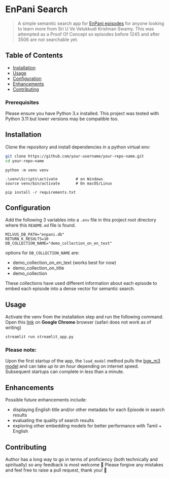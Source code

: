 # EnPani Search

> A simple semantic search app for [EnPani episodes](https://m.youtube.com/playlist?list=PLhrdHlkOIj-W8D_Rj76-4Z0J9d0cjoIuI) for anyone looking to learn more from Sri U Ve Velukkudi Krishnan Swamy. 
> This was attempted as a Proof Of Concept so episodes before 1245 and after 3506 are not searchable yet.

## Table of Contents

- [Installation](#installation)
- [Usage](#usage)
- [Configuration](#configuration)
- [Enhancements](#enhancements)
- [Contributing](#contributing)


### Prerequisites

Please ensure you have Python 3.x installed. This project was tested with Python 3.11 but lower versions may be compatible too.

## Installation

Clone the repository and install dependencies in a python virtual env:

```bash
git clone https://github.com/your-username/your-repo-name.git
cd your-repo-name
```
```
python -m venv venv

.\venv\Scripts\activate        # on Windows
source venv/bin/activate       # On macOS/Linux

pip install -r requirements.txt
```

## Configuration

Add the following 3 variables into a `.env` file in this project root directory where this `README.md` file is found.

```text
MILVUS_DB_PATH="enpani.db"
RETURN_K_RESULTS=10
DB_COLLECTION_NAME="demo_collection_on_en_text"
```
options for `DB_COLLECTION_NAME` are:
* demo_collection_on_en_text (works best for now)
* demo_collection_on_title
* demo_collection

These collections have used different information about each episode to embed each episode into a dense vector for semantic search.

## Usage

Activate the venv from the installation step and run the following command. Open this [link](http://localhost:8501) on **Google Chrome** browser (safari does not work as of writing)

```bash
streamlit run streamlit_app.py
```

### Please note: 
Upon the first startup of the app, the `load_model` method pulls the [bge_m3 model](https://milvus.io/docs/embed-with-bgm-m3.md) and can take *up to an hour* depending on internet speed. Subsequent startups can complete in less than a minute.

## Enhancements

Possible future enhancements include:
* displaying English title and/or other metadata for each Episode in search results
* evaluating the quality of search results
* exploring other embedding models for better performance with Tamil + English

## Contributing

Author has a long way to go in terms of proficiency (both technically and spiritually) so any feedback is most welcome 🙏 
Please forgive any mistakes and feel free to raise a pull request, thank you! 🙏

